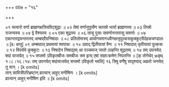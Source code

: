 +++
title = "१६"

+++

०१  चत्वारो वर्णा ब्राह्मणक्षत्रियविट्शूद्राः ॥
०२  तेषां वर्णानुपूर्व्येण चतस्रो भार्या ब्राह्मणस्य ॥
०३  तिस्रो राजन्यस्य ॥
०४  द्वे वैश्यस्य ॥
०५  एका शूद्रस्य ॥
०६  तासु पुत्राः सवर्णानन्तरासु सवर्णाः ॥
०७  एकान्तरद्व्यन्तरास्व् अम्बष्ठौग्रनिषादाः ॥
०८  प्रतिलोमास्व् आयोगवमागधवैणक्षत्तृपुल्कसकुक्कुटवैदेहकचण्डालः ॥ [k: क्षत्तु]
०९  अम्बष्ठात् प्रथमायां श्वपाकः ॥
१०  उग्राद् द्वितीयायां वैणः ॥
११  निषादात् तृतीयायां पुल्कसः ॥
१२  विपर्यये कुक्कुटः ॥
१३  निषादेन निषाद्याम् आ पञ्चमाज् जातो ऽपहन्ति शूद्रताम् ॥
१४  तम् उपनयेत् षष्ठं याजयेत् ॥
१५  सप्तमो ऽविकृतबीजः समबीजः सम इत्य् एषां संज्ञाःक्रमेण निपतन्ति ॥ [क् तोगेथेर् wइथ् १।८।१६।१४: तम् उपनयेत् षष्ठंयाजयेत् सप्तमो ऽविकृतो भवति]
१६  त्रिषु वर्णेषु सादृश्याद् अव्रतो जनयेत् तु यान् । [k omits]  <br>तान् सावित्रीपरिभ्रष्टान् व्रात्यान् आहुर् मनीषिणः । [k omits]  <br>व्रात्यान् आहुर् मनीषिण इति ॥ [k omits]
